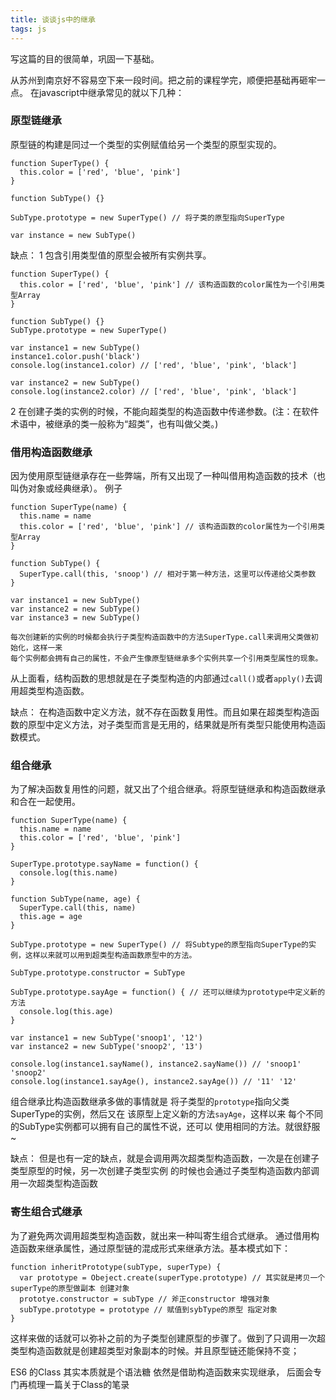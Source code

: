 ```yaml
---
title: 谈谈js中的继承
tags: js
---
```


写这篇的目的很简单，巩固一下基础。

从苏州到南京好不容易空下来一段时间。把之前的课程学完，顺便把基础再砸牢一点。
在javascript中继承常见的就以下几种：


### 原型链继承
原型链的构建是同过一个类型的实例赋值给另一个类型的原型实现的。

```
function SuperType() {
  this.color = ['red', 'blue', 'pink']
}

function SubType() {}

SubType.prototype = new SuperType() // 将子类的原型指向SuperType

var instance = new SubType()
```

缺点：
1 包含引用类型值的原型会被所有实例共享。
``` 
function SuperType() {
  this.color = ['red', 'blue', 'pink'] // 该构造函数的color属性为一个引用类型Array
}

function SubType() {}
SubType.prototype = new SuperType()

var instance1 = new SubType()
instance1.color.push('black')
console.log(instance1.color) // ['red', 'blue', 'pink', 'black']

var instance2 = new SubType()
console.log(instance2.color) // ['red', 'blue', 'pink', 'black'] 
```
2 在创建子类的实例的时候，不能向超类型的构造函数中传递参数。(注：在软件术语中，被继承的类一般称为“超类”，也有叫做父类。)

### 借用构造函数继承

因为使用原型链继承存在一些弊端，所有又出现了一种叫借用构造函数的技术（也叫伪对象或经典继承）。
例子
```
function SuperType(name) {
  this.name = name
  this.color = ['red', 'blue', 'pink'] // 该构造函数的color属性为一个引用类型Array
}

function SubType() {
  SuperType.call(this, 'snoop') // 相对于第一种方法，这里可以传递给父类参数
}

var instance1 = new SubType()
var instance2 = new SubType()
var instance3 = new SubType()

每次创建新的实例的时候都会执行子类型构造函数中的方法SuperType.call来调用父类做初始化，这样一来
每个实例都会拥有自己的属性，不会产生像原型链继承多个实例共享一个引用类型属性的现象。

```
从上面看，结构函数的思想就是在子类型构造的内部通过```call()```或者```apply()```去调用超类型构造函数。

缺点：
在构造函数中定义方法，就不存在函数复用性。而且如果在超类型构造函数的原型中定义方法，对子类型而言是无用的，结果就是所有类型只能使用构造函数模式。

### 组合继承
为了解决函数复用性的问题，就又出了个组合继承。将原型链继承和构造函数继承和合在一起使用。
```
function SuperType(name) {
  this.name = name
  this.color = ['red', 'blue', 'pink']
}

SuperType.prototype.sayName = function() {
  console.log(this.name)
}

function SubType(name, age) {
  SuperType.call(this, name)
  this.age = age
}

SubType.prototype = new SuperType() // 将Subtype的原型指向SuperType的实例，这样以来就可以用到超类型构造函数原型中的方法。

SubType.prototype.constructor = SubType

SubType.prototype.sayAge = function() { // 还可以继续为prototype中定义新的方法
  console.log(this.age)
}

var instance1 = new SubType('snoop1', '12')
var instance2 = new SubType('snoop2', '13')

console.log(instance1.sayName(), instance2.sayName()) // 'snoop1' 'snoop2'
console.log(instance1.sayAge(), instance2.sayAge()) // '11' '12'

```

组合继承比构造函数继承多做的事情就是 将子类型的```prototype```指向父类SuperType的实例，然后又在
该原型上定义新的方法```sayAge```，这样以来 每个不同的SubType实例都可以拥有自己的属性不说，还可以
使用相同的方法。就很舒服~

缺点：
但是也有一定的缺点，就是会调用两次超类型构造函数，一次是在创建子类型原型的时候，另一次创建子类型实例
的时候也会通过子类型构造函数内部调用一次超类型构造函数

### 寄生组合式继承
为了避免两次调用超类型构造函数，就出来一种叫寄生组合式继承。
通过借用构造函数来继承属性，通过原型链的混成形式来继承方法。基本模式如下：
```
function inheritPrototype(subType, superType) {
  var prototype = Obeject.create(superType.prototype) // 其实就是拷贝一个superType的原型做副本 创建对象
  prototye.constructor = subType // 斧正constructor 增强对象
  subType.prototype = prototype // 赋值到sybType的原型 指定对象
}

```
这样来做的话就可以弥补之前的为子类型创建原型的步骤了。做到了只调用一次超类型构造函数就是创建超类型对象副本的时候。并且原型链还能保持不变；

ES6 的Class 其实本质就是个语法糖 依然是借助构造函数来实现继承， 后面会专门再梳理一篇关于Class的笔录


